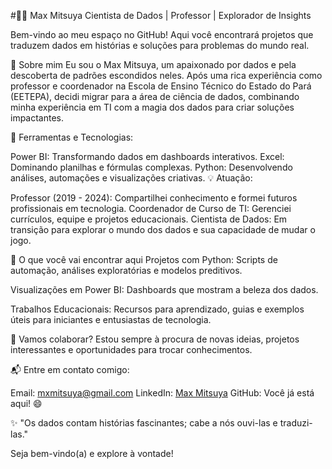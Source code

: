 #👨‍💻 Max Mitsuya
Cientista de Dados | Professor | Explorador de Insights

Bem-vindo ao meu espaço no GitHub! Aqui você encontrará projetos que traduzem dados em histórias e soluções para problemas do mundo real.

📂 Sobre mim
Eu sou o Max Mitsuya, um apaixonado por dados e pela descoberta de padrões escondidos neles. Após uma rica experiência como professor e coordenador na Escola de Ensino Técnico do Estado do Pará (EETEPA), decidi migrar para a área de ciência de dados, combinando minha experiência em TI com a magia dos dados para criar soluções impactantes.

🔧 Ferramentas e Tecnologias:

Power BI: Transformando dados em dashboards interativos.
Excel: Dominando planilhas e fórmulas complexas.
Python: Desenvolvendo análises, automações e visualizações criativas.
💡 Atuação:

Professor (2019 - 2024): Compartilhei conhecimento e formei futuros profissionais em tecnologia.
Coordenador de Curso de TI: Gerenciei currículos, equipe e projetos educacionais.
Cientista de Dados: Em transição para explorar o mundo dos dados e sua capacidade de mudar o jogo.

🌟 O que você vai encontrar aqui
Projetos com Python:
Scripts de automação, análises exploratórias e modelos preditivos.

Visualizações em Power BI:
Dashboards que mostram a beleza dos dados.

Trabalhos Educacionais:
Recursos para aprendizado, guias e exemplos úteis para iniciantes e entusiastas de tecnologia.

🚀 Vamos colaborar?
Estou sempre à procura de novas ideias, projetos interessantes e oportunidades para trocar conhecimentos.

📬 Entre em contato comigo:

Email: mxmitsuya@gmail.com
LinkedIn: [Max Mitsuya](www.linkedin.com/in/max-mitsuya-9095a21ab)
GitHub: Você já está aqui! 😄

✨ "Os dados contam histórias fascinantes; cabe a nós ouvi-las e traduzi-las."

Seja bem-vindo(a) e explore à vontade!


